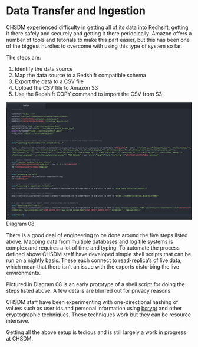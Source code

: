 # Data Transfer and Ingestion

CHSDM experienced difficulty in getting all of its data into Redhsift, getting it there safely and securely and getting it there periodically. Amazon offers a number of tools and tutorials to make this part easier, but this has been one of the biggest hurdles to overcome with using this type of system so far.

The steps are:
	
1. Identify the data source
2. Map the data source to a Redshift compatible schema
3. Export the data to a CSV file
4. Upload the CSV file to Amazon S3
5. Use the Redshift COPY command to import the CSV from S3

![Diagram 08](images/diagram-08.png)
Diagram 08

There is a good deal of engineering to be done around the five steps listed above. Mapping data from multiple databases and log file systems is complex and requires a lot of time and typing. To automate the process defined above CHSDM staff have developed simple shell scripts that can be run on a nightly basis. These each connect to [read-replica’s](https://aws.amazon.com/rds/details/read-replicas/) of live data, which mean that there isn’t an issue with the exports disturbing the live environments.

Pictured in Diagram 08 is an early prototype of a shell script for doing the steps listed above. A few details are blurred out for privacy reasons.

CHSDM staff have been experimenting with one-directional hashing of values such as user ids and personal information using [bcrypt](https://en.wikipedia.org/wiki/Bcrypt) and other cryptographic techniques. These techniques work but they can be resource intensive.

Getting all the above setup is tedious and is still largely a work in progress at CHSDM.




